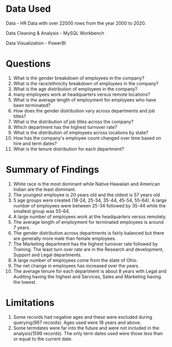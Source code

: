 # Data Used
Data - HR Data with over 22000 rows from the year 2000 to 2020.

Data Cleaning & Analysis - MySQL Workbench

Data Visualization - PowerBI

# Questions
1. What is the gender breakdown of employees in the company?
2. What is the race/ethnicity breakdown of employees in the company?
3. What is the age distribution of employees in the company?
4. many employees work at headquarters versus remote locations?
5. What is the average length of employment for employees who have been terminated?
6. How does the gender distribution vary across departments and job titles?
7. What is the distribution of job titles across the company?
8. Which department has the highest turnover rate?
9. What is the distribution of employees across locations by state?
10. How has the company's employee count changed over time based on hire and term dates?
11. What is the tenure distribution for each department?

# Summary of Findings
 1. White race is the most dominant while Native Hawaiian and American Indian are the least dominant.
 2. The youngest employee is 20 years old and the oldest is 57 years old
 3. 5 age groups were created (18-24, 25-34, 35-44, 45-54, 55-64). A large number of employees were between 25-34 followed by 35-44 while the smallest group was 55-64.
 4. A large number of employees work at the headquarters versus remotely.
 5. The average length of employment for terminated employees is around 7 years.
 6. The gender distribution across departments is fairly balanced but there are generally more male than female employees.
 7. The Marketing department has the highest turnover rate followed by Training. The least turn over rate are in the Research and development, Support and Legal departments.
 8. A large number of employees come from the state of Ohio.
 9. The net change in employees has increased over the years.
 10. The average tenure for each department is about 8 years with Legal and Auditing having the highest and Services, Sales and Marketing having the lowest.

# Limitations
 1. Some records had negative ages and these were excluded during querying(967 records). Ages used were 18 years and above.
 2. Some termdates were far into the future and were not included in the analysis(1599 records). The only term dates used were those less than or equal to the current date.
